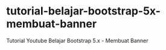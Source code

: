 # tutorial-belajar-bootstrap-5x-membuat-banner
Tutorial Youtube Belajar Bootstrap 5.x - Membuat Banner
